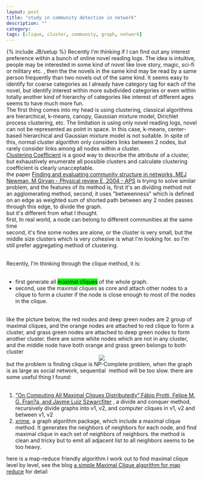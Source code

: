 ```yaml
---
layout: post
title: "study in community detection in network"
description: ""
category: 
tags: [clique, cluster, community, graph, network]
---
```

{% include JB/setup %}
Recently I'm thinking if I can find out any interest preference within a bunch of online novel reading logs. The idea is intuitive, people may be interested in some kind of novel like love story, magic, sci-fi or military etc. , then the the novels in the same kind may be read by a same person frequently than two novels out of the same kind. It seems easy to identify for coarse&nbsp;categories as I already have category tag for each of the novel, but identify interest within more subdivided categories or even within totally another kind of&nbsp;hierarchy of categories like interest of different ages seems to have much more fun.
<br />
The first thing comes into my head is using clustering, classical algorithms are hierarchical, k-means, canopy, Gaussian mixture model, Dirichlet process clustering, etc. The limitation is using only novel reading logs, novel can not be represented as point in space. In this case, k-means, center-based hierarchical and Gaussian mixture model is not suitable. In spite of this, normal cluster algorithm only considers links between 2 nodes, but rarely consider links among all nodes within a cluster.
<br />
<a href="http://en.wikipedia.org/wiki/Clustering_coefficient">Clustering Coefficient</a>&nbsp;is a good way to describe the attribute of a cluster, but&nbsp;exhaustively&nbsp;enumerate all possible clusters and calculate clustering coefficient is clearly unacceptable.
<br />
the paper&nbsp;<a href="http://arxiv.org/pdf/cond-mat/0308217">Finding and evaluating community structure in networks, MEJ Newman, M Girvan - Physical review E, 2004 - APS</a>&nbsp;is trying to solve similar problem, and the features of its method is, first it's an dividing method not an&nbsp;agglomerating method, second, it uses "betweenness" which is defined on an edge as weighted sum of shorted path between any 2 nodes passes through this edge, to divide the graph.
<br />
but it's different from what I thought.
<br />
first, In real world, a node can belong to different communities at the same time
<br />
second, it's fine some nodes are alone, or the cluster is very small, but the middle size clusters which is very cohesive is what I'm looking for. so I'm still prefer aggregating method of clustering.
<br />

<br />
Recently, I'm thinking through the clique method,&nbsp;it is:
<br />

<br />
<ul>
<li>first generate all <span style="background-color: lime;">maximal cliques</span> of the whole graph.&nbsp;</li>
<li>second, use the maximal cliques as core and attach other nodes to a clique to form a cluster if the node is close enough to most of the nodes in the clique.&nbsp;</li>
</ul>

<br />
like the picture below, the red nodes and deep green nodes are 2 group of maximal cliques, and the orange nodes are attached to red clique to form a cluster, and grass green nodes are attached to deep green nodes to form another cluster. there are some white nodes which are not in any cluster, and the middle node have both orange and grass green belongs to both cluster
<br />
<div class="separator" style="clear: both; text-align: center;">
<a href="http://2.bp.blogspot.com/-8Q8ANE80OvQ/UNlrr_wuGhI/AAAAAAAAABU/UVnNYGBR4h4/s1600/nodes.png" imageanchor="1" style="margin-left: 1em; margin-right: 1em;"><img border="0" src="http://2.bp.blogspot.com/-8Q8ANE80OvQ/UNlrr_wuGhI/AAAAAAAAABU/UVnNYGBR4h4/s1600/nodes.png" /></a></div>
but the problem is finding clique is NP-Complete problem, when the graph is as large as social network,&nbsp;sequential&nbsp;&nbsp;method will be too slow. there are some useful thing I found:
<br />

<br />
<ol>
<li><a href="http://books.google.com.hk/books?hl=en&amp;lr=&amp;id=ce7bEB6Q1gMC&amp;oi=fnd&amp;pg=PA37&amp;ots=0t00beNxrm&amp;sig=yGA0ZLBvr0wmssFW9xdIrySkTTY&amp;redir_esc=y&amp;hl=zh-CN&amp;sourceid=cndr#v=onepage&amp;q&amp;f=true">"On Computing All Maximal Cliques Distributedly",Fábio Protti, Felipe M. G. Fran?a, and Jayme Luiz Szwarcfiter</a>&nbsp;, a divide and&nbsp;conquer&nbsp;method, recursively divide graphs into v1, v2, and computer cliques in v1, v2 and between v1, v2</li>
<li><a href="http://xrime.sourceforge.net/">xrime</a>, a graph algorithm package, which include a maximal clique method. It generates the neighbors of neighbors for each node, and find maximal clique in each set of neighbors of neighbors. the method is clean and tricky but to emit all adjacent list to all neighbors seems to be too heavy.</li>
</ol>
<div>
here is a map-reduce friendly algorithm I work out to find maximal clique level by level, see the blog&nbsp;<a href="http://wonderyl.blogspot.com/2013/01/a-simple-maximal-clique-algorithm-for.html">a simple Maximal Clique algorithm for map reduce</a>&nbsp;for detail</div>
<div>

<br /></div>

<br />

<br />